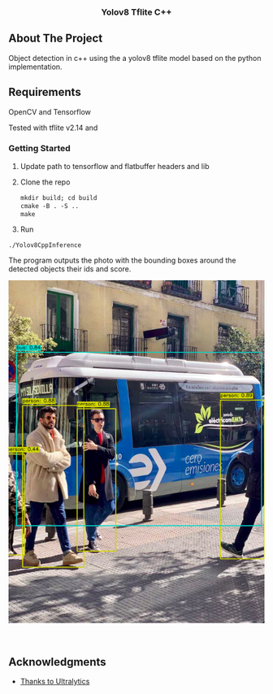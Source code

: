 <h3 align="center">Yolov8 Tflite C++</h3>

## About The Project

Object detection in c++ using the a yolov8 tflite model based on the python implementation. 
<br>



## Requirements

OpenCV and Tensorflow

Tested with tflite v2.14 and 


### Getting Started

1. Update path to tensorflow and flatbuffer headers and lib

2. Clone the repo
   ```
   mkdir build; cd build
   cmake -B . -S ..
   make
   ```

3. Run
```
./Yolov8CppInference
```

The program outputs the photo with the bounding boxes around the detected objects their ids and score. 

![screenshot](outputs/bus_output.png)

<br>

## Acknowledgments

* [Thanks to Ultralytics](https://github.com/ultralytics/ultralytics)


